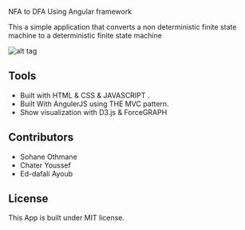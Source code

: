NFA to DFA Using Angular framework 

This a simple application that converts a non deterministic finite state machine  to a deterministic finite state machine 

![alt tag](https://transfer.sh/9jVBZ/anim.gif)

## Tools
 * Built with HTML & CSS & JAVASCRIPT .
 * Built With AngulerJS using THE MVC pattern.
 * Show visualization with D3.js & ForceGRAPH

## Contributors 	
 * Sohane Othmane 
 * Chater Youssef
 * Ed-dafali Ayoub


## License

This App is built under MIT license.
